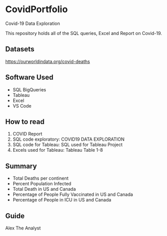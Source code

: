 # CovidPortfolio
Covid-19 Data Exploration

This repository holds all of the SQL queries, Excel and Report on Covid-19. 

Datasets
--------
https://ourworldindata.org/covid-deaths

Software Used
-------------
-	SQL BigQueries
-	Tableau
-	Excel
-	VS Code

How to read
----------
1.	COVID Report
2.	SQL code exploratory: COVID19 DATA EXPLORATION
3.	SQL code for Tableau: SQL used for Tableau Project
4.	Excels used for Tableau: Tableau Table 1-8

Summary
-------
-	Total Deaths per continent
-	Percent Population Infected
-	Total Death in US and Canada
-	Percentage of People Fully Vaccinated in US and Canada
-	Percentage of People in ICU in US and Canada

Guide
-----
Alex The Analyst


